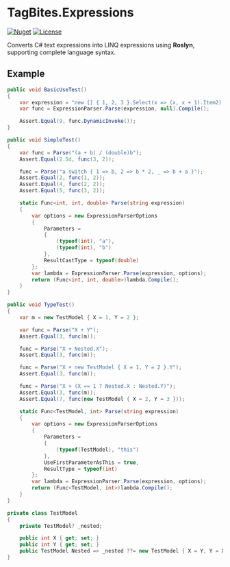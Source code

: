 # TagBites.Expressions

[![Nuget](https://img.shields.io/nuget/v/TagBites.Expressions.svg)](https://www.nuget.org/packages/TagBites.Expressions/)
[![License](https://img.shields.io/github/license/TagBites/TagBites.Expressions)](https://github.com/TagBites/TagBites.Expressions/blob/master/LICENSE)

Converts C# text expressions into LINQ expressions using **Roslyn**, supporting complete language syntax.

## Example

```csharp
public void BasicUseTest()
{
    var expression = "new [] { 1, 2, 3 }.Select(x => (x, x + 1).Item2).Sum()";
    var func = ExpressionParser.Parse(expression, null).Compile();

    Assert.Equal(9, func.DynamicInvoke());
}

public void SimpleTest()
{
    var func = Parse("(a + b) / (double)b");
    Assert.Equal(2.5d, func(3, 2));

    func = Parse("a switch { 1 => b, 2 => b * 2, _ => b + a }");
    Assert.Equal(2, func(1, 2));
    Assert.Equal(4, func(2, 2));
    Assert.Equal(5, func(3, 2));

    static Func<int, int, double> Parse(string expression)
    {
        var options = new ExpressionParserOptions
        {
            Parameters =
            {
                (typeof(int), "a"),
                (typeof(int), "b")
            },
            ResultCastType = typeof(double)
        };
        var lambda = ExpressionParser.Parse(expression, options);
        return (Func<int, int, double>)lambda.Compile();
    }
}

public void TypeTest()
{
    var m = new TestModel { X = 1, Y = 2 };

    var func = Parse("X + Y");
    Assert.Equal(3, func(m));

    func = Parse("X + Nested.X");
    Assert.Equal(3, func(m));

    func = Parse("X + new TestModel { X = 1, Y = 2 }.Y");
    Assert.Equal(3, func(m));

    func = Parse("X + (X == 1 ? Nested.X : Nested.Y)");
    Assert.Equal(3, func(m));
    Assert.Equal(7, func(new TestModel { X = 2, Y = 3 }));

    static Func<TestModel, int> Parse(string expression)
    {
        var options = new ExpressionParserOptions
        {
            Parameters =
            {
                (typeof(TestModel), "this")
            },
            UseFirstParameterAsThis = true,
            ResultType = typeof(int)
        };
        var lambda = ExpressionParser.Parse(expression, options);
        return (Func<TestModel, int>)lambda.Compile();
    }
}

private class TestModel
{
    private TestModel? _nested;

    public int X { get; set; }
    public int Y { get; set; }
    public TestModel Nested => _nested ??= new TestModel { X = Y, Y = X + Y };
}
```
